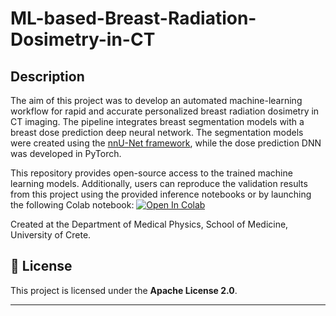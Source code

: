 # ML-based-Breast-Radiation-Dosimetry-in-CT
## Description

The aim of this project was to develop an automated machine-learning workflow for rapid and accurate personalized breast radiation dosimetry in CT imaging. The pipeline integrates breast segmentation models with a breast dose prediction deep neural network. The segmentation models were created using the [nnU-Net framework](https://github.com/MIC-DKFZ/nnUNet), while the dose prediction DNN was developed in PyTorch.

This repository provides open-source access to the trained machine learning models. Additionally, users can reproduce the validation results from this project using the provided inference notebooks or by launching the following Colab notebook: [![Open In Colab](https://colab.research.google.com/assets/colab-badge.svg)](https://colab.research.google.com/drive/1r62nkihyan_C6HVDRYFf9Agx1FCkJAsG?usp=sharing)

Created at the Department of Medical Physics, School of Medicine, University of Crete.

## 📄 License

This project is licensed under the **Apache License 2.0**.  

---

